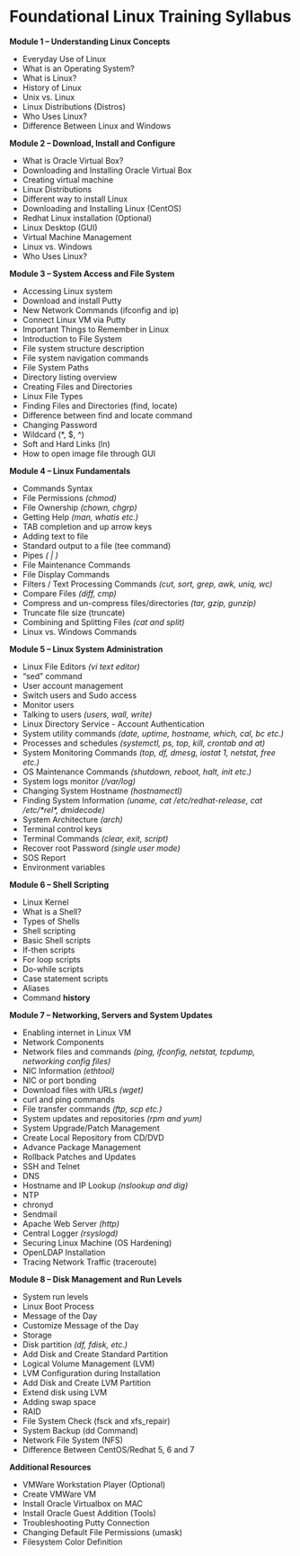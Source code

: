 # Foundational Linux Training Syllabus

**Module 1 – Understanding Linux Concepts** 

- Everyday Use of Linux
- What is an Operating System?
- What is Linux?
- History of Linux
- Unix vs. Linux
- Linux Distributions (Distros)
- Who Uses Linux?
- Difference Between Linux and Windows

**Module 2 – Download, Install and Configure** 

- What is Oracle Virtual Box? 
- Downloading and Installing Oracle Virtual Box 
- Creating virtual machine 
- Linux Distributions 
- Different way to install Linux 
- Downloading and Installing Linux (CentOS) 
- Redhat Linux installation (Optional) 
- Linux Desktop (GUI) 
- Virtual Machine Management 
- Linux vs. Windows 
- Who Uses Linux? 

**Module 3 – System Access and File System** 

- Accessing Linux system 
- Download and install Putty 
- New Network Commands (ifconfig and ip) 
- Connect Linux VM via Putty 
- Important Things to Remember in Linux 
- Introduction to File System 
- File system structure description 
- File system navigation commands 
- File System Paths 
- Directory listing overview 
- Creating Files and Directories 
- Linux File Types 
- Finding Files and Directories (find, locate) 
- Difference between find and locate command 
- Changing Password 
- Wildcard (\*, $, ^) 
- Soft and Hard Links (ln) 
- How to open image file through GUI 

**Module 4 – Linux Fundamentals** 

- Commands Syntax 
- File Permissions *(chmod)* 
- File Ownership *(chown, chgrp)* 
- Getting Help *(man, whatis etc.)* 
- TAB completion and up arrow keys 
- Adding text to file 
- Standard output to a file (tee command) 
- Pipes *( | )* 
- File Maintenance Commands 
- File Display Commands 
- Filters / Text Processing Commands *(cut, sort, grep, awk, uniq, wc)* 
- Compare Files *(diff, cmp)* 
- Compress and un-compress files/directories *(tar, gzip, gunzip)* 
- Truncate file size (truncate) 
- Combining and Splitting Files *(cat and split)* 
- Linux vs. Windows Commands 

**Module 5 – Linux System Administration** 

- Linux File Editors *(vi text editor)* 
- “sed” command 
- User account management 
- Switch users and Sudo access 
- Monitor users 
- Talking to users *(users, wall, write)* 
- Linux Directory Service - Account Authentication 
- System utility commands *(date, uptime, hostname, which, cal, bc etc.)* 
- Processes and schedules *(systemctl, ps, top, kill, crontab and at)* 
- System Monitoring Commands *(top, df, dmesg, iostat 1, netstat, free etc.)* 
- OS Maintenance Commands *(shutdown, reboot, halt, init etc.)* 
- System logs monitor *(/var/log)* 
- Changing System Hostname *(hostnamectl)* 
- Finding System Information *(uname, cat /etc/redhat-release, cat /etc/\*rel\*, dmidecode)* 
- System Architecture *(arch)* 
- Terminal control keys 
- Terminal Commands *(clear, exit, script)* 
- Recover root Password *(single user mode)* 
- SOS Report 
- Environment variables 

**Module 6 – Shell Scripting** 

- Linux Kernel 
- What is a Shell? 
- Types of Shells 
- Shell scripting 
- Basic Shell scripts 
- If-then scripts 
- For loop scripts 
- Do-while scripts 
- Case statement scripts 
- Aliases 
- Command **history** 

**Module 7 – Networking, Servers and System Updates** 

- Enabling internet in Linux VM 
- Network Components 
- Network files and commands *(ping, ifconfig, netstat, tcpdump, networking config files)* 
- NIC Information *(ethtool)* 
- NIC or port bonding 
- Download files with URLs *(wget)* 
- curl and ping commands 
- File transfer commands *(ftp, scp etc.)* 
- System updates and repositories *(rpm and yum)* 
- System Upgrade/Patch Management 
- Create Local Repository from CD/DVD 
- Advance Package Management 
- Rollback Patches and Updates 
- SSH and Telnet 
- DNS 
- Hostname and IP Lookup *(nslookup and dig)* 
- NTP 
- chronyd 
- Sendmail 
- Apache Web Server *(http)* 
- Central Logger *(rsyslogd)* 
- Securing Linux Machine (OS Hardening) 
- OpenLDAP Installation 
- Tracing Network Traffic (traceroute) 

**Module 8 – Disk Management and Run Levels** 

- System run levels  
- Linux Boot Process 
- Message of the Day 
- Customize Message of the Day 
- Storage 
- Disk partition *(df, fdisk, etc.)* 
- Add Disk and Create Standard Partition 
- Logical Volume Management (LVM) 
- LVM Configuration during Installation 
- Add Disk and Create LVM Partition 
- Extend disk using LVM 
- Adding swap space 
- RAID 
- File System Check (fsck and xfs\_repair) 
- System Backup (dd Command) 
- Network File System (NFS) 
- Difference Between CentOS/Redhat 5, 6 and 7 

**Additional Resources** 

- VMWare Workstation Player (Optional) 
- Create VMWare VM 
- Install Oracle Virtualbox on MAC 
- Install Oracle Guest Addition (Tools) 
- Troubleshooting Putty Connection 
- Changing Default File Permissions (umask) 
- Filesystem Color Definition
